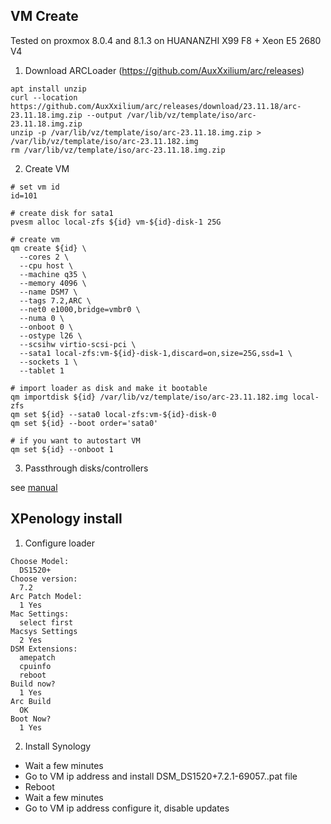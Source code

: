 VM Create
---------------------------------------------------

Tested on proxmox 8.0.4 and 8.1.3 on HUANANZHI X99 F8 + Xeon E5 2680 V4

1. Download ARCLoader (https://github.com/AuxXxilium/arc/releases)

```
apt install unzip
curl --location https://github.com/AuxXxilium/arc/releases/download/23.11.18/arc-23.11.18.img.zip --output /var/lib/vz/template/iso/arc-23.11.18.img.zip
unzip -p /var/lib/vz/template/iso/arc-23.11.18.img.zip > /var/lib/vz/template/iso/arc-23.11.182.img
rm /var/lib/vz/template/iso/arc-23.11.18.img.zip
```

2. Create VM

```
# set vm id
id=101

# create disk for sata1
pvesm alloc local-zfs ${id} vm-${id}-disk-1 25G

# create vm
qm create ${id} \
  --cores 2 \
  --cpu host \
  --machine q35 \
  --memory 4096 \
  --name DSM7 \
  --tags 7.2,ARC \
  --net0 e1000,bridge=vmbr0 \
  --numa 0 \
  --onboot 0 \
  --ostype l26 \
  --scsihw virtio-scsi-pci \
  --sata1 local-zfs:vm-${id}-disk-1,discard=on,size=25G,ssd=1 \
  --sockets 1 \
  --tablet 1

# import loader as disk and make it bootable
qm importdisk ${id} /var/lib/vz/template/iso/arc-23.11.182.img local-zfs
qm set ${id} --sata0 local-zfs:vm-${id}-disk-0
qm set ${id} --boot order='sata0'

# if you want to autostart VM
qm set ${id} --onboot 1 
```

3. Passthrough disks/controllers

see [manual](https://github.com/MrCrutchMaster/different/blob/main/xpenology_proxmox/disk_passthrough.md)

XPenology install 
---------------------------------------------------

1. Configure loader

```
Choose Model:
  DS1520+
Choose version:
  7.2
Arc Patch Model:
  1 Yes
Mac Settings:
  select first
Macsys Settings
  2 Yes
DSM Extensions:
  amepatch
  cpuinfo
  reboot
Build now?
  1 Yes
Arc Build
  OK
Boot Now?
  1 Yes
```

2. Install Synology

- Wait a few minutes
- Go to VM ip address and install DSM_DS1520+7.2.1-69057..pat file
- Reboot
- Wait a few minutes
- Go to VM ip address configure it, disable updates
